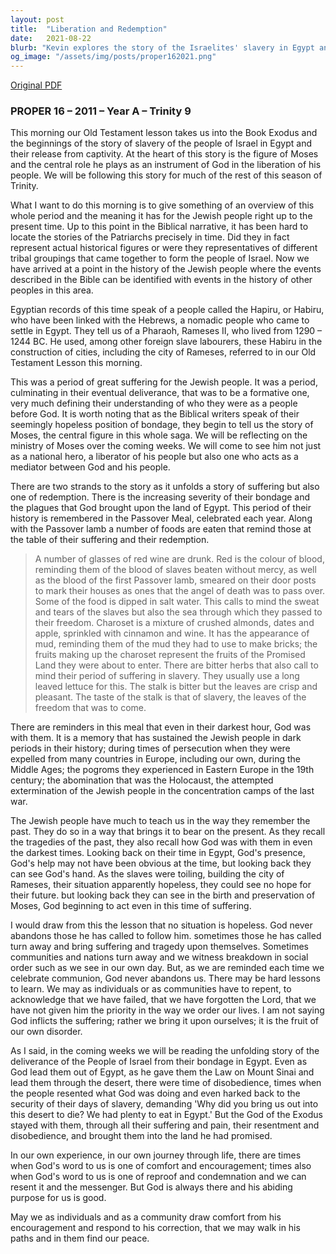 ```yaml
---
layout: post
title:  "Liberation and Redemption"
date:   2021-08-22
blurb: "Kevin explores the story of the Israelites' slavery in Egypt and their subsequent liberation, as told in the Book of Exodus. He highlights the central role of Moses as an instrument of God and draws parallels between the Jewish people's historical suffering and their enduring faith. The sermon encourages reflection on God's presence in times of hardship and the importance of faith and obedience in overcoming adversity."
og_image: "/assets/img/posts/proper162021.png"
---
```

[Original PDF](/assets/pdf/proper162021.pdf)    
### PROPER 16 – 2011 – Year A – Trinity 9

This morning our Old Testament lesson takes us into the Book Exodus and the beginnings of the story of slavery of the people of Israel in Egypt and their release from captivity. At the heart of this story is the figure of Moses and the central role he plays as an instrument of God in the liberation of his people. We will be following this story for much of the rest of this season of Trinity.

What I want to do this morning is to give something of an overview of this whole period and the meaning it has for the Jewish people right up to the present time. Up to this point in the Biblical narrative, it has been hard to locate the stories of the Patriarchs precisely in time. Did they in fact represent actual historical figures or were they representatives of different tribal groupings that came together to form the people of Israel. Now we have arrived at a point in the history of the Jewish people where the events described in the Bible can be identified with events in the history of other peoples in this area.

Egyptian records of this time speak of a people called the Hapiru, or Habiru, who have been linked with the Hebrews, a nomadic people who came to settle in Egypt. They tell us of a Pharaoh, Rameses II, who lived from 1290 – 1244 BC. He used, among other foreign slave labourers, these Habiru in the construction of cities, including the city of Rameses, referred to in our Old Testament Lesson this morning.

This was a period of great suffering for the Jewish people. It was a period, culminating in their eventual deliverance, that was to be a formative one, very much defining their understanding of who they were as a people before God. It is worth noting that as the Biblical writers speak of their seemingly hopeless position of bondage, they begin to tell us the story of Moses, the central figure in this whole saga. We will be reflecting on the ministry of Moses over the coming weeks. We will come to see him not just as a national hero, a liberator of his people but also one who acts as a mediator between God and his people.

There are two strands to the story as it unfolds a story of suffering but also one of redemption. There is the increasing severity of their bondage and the plagues that God brought upon the land of Egypt. This period of their history is remembered in the Passover Meal, celebrated each year. Along with the Passover lamb a number of foods are eaten that remind those at the table of their suffering and their redemption.

> A number of glasses of red wine are drunk. Red is the colour of blood, reminding them of the blood of slaves beaten without mercy, as well as the blood of the first Passover lamb, smeared on their door posts to mark their houses as ones that the angel of death was to pass over. Some of the food is dipped in salt water. This calls to mind the sweat and tears of the slaves but also the sea through which they passed to their freedom. Charoset is a mixture of crushed almonds, dates and apple, sprinkled with cinnamon and wine. It has the appearance of mud, reminding them of the mud they had to use to make bricks; the fruits making up the charoset represent the fruits of the Promised Land they were about to enter. There are bitter herbs that also call to mind their period of suffering in slavery. They usually use a long leaved lettuce for this. The stalk is bitter but the leaves are crisp and pleasant. The taste of the stalk is that of slavery, the leaves of the freedom that was to come.

There are reminders in this meal that even in their darkest hour, God was with them. It is a memory that has sustained the Jewish people in dark periods in their history; during times of persecution when they were expelled from many countries in Europe, including our own, during the Middle Ages; the pogroms they experienced in Eastern Europe in the 19th century; the abomination that was the Holocaust, the attempted extermination of the Jewish people in the concentration camps of the last war.

The Jewish people have much to teach us in the way they remember the past. They do so in a way that brings it to bear on the present. As they recall the tragedies of the past, they also recall how God was with them in even the darkest times. Looking back on their time in Egypt, God's presence, God's help may not have been obvious at the time, but looking back they can see God's hand. As the slaves were toiling, building the city of Rameses, their situation apparently hopeless, they could see no hope for their future. but looking back they can see in the birth and preservation of Moses, God beginning to act even in this time of suffering.

I would draw from this the lesson that no situation is hopeless. God never abandons those he has called to follow him. sometimes those he has called turn away and bring suffering and tragedy upon themselves. Sometimes communities and nations turn away and we witness breakdown in social order such as we see in our own day. But, as we are reminded each time we celebrate communion, God never abandons us. There may be hard lessons to learn. We may as individuals or as communities have to repent, to acknowledge that we have failed, that we have forgotten the Lord, that we have not given him the priority in the way we order our lives. I am not saying God inflicts the suffering; rather we bring it upon ourselves; it is the fruit of our own disorder.

As I said, in the coming weeks we will be reading the unfolding story of the deliverance of the People of Israel from their bondage in Egypt. Even as God lead them out of Egypt, as he gave them the Law on Mount Sinai and lead them through the desert, there were time of disobedience, times when the people resented what God was doing and even harked back to the security of their days of slavery, demanding 'Why did you bring us out into this desert to die? We had plenty to eat in Egypt.' But the God of the Exodus stayed with them, through all their suffering and pain, their resentment and disobedience, and brought them into the land he had promised.

In our own experience, in our own journey through life, there are times when God's word to us is one of comfort and encouragement; times also when God's word to us is one of reproof and condemnation and we can resent it and the messenger. But God is always there and his abiding purpose for us is good.

May we as individuals and as a community draw comfort from his encouragement and respond to his correction, that we may walk in his paths and in them find our peace.
